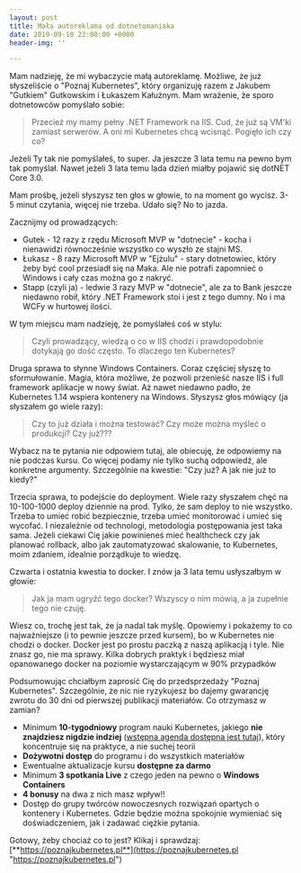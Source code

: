 ```yaml
---
layout: post
title: Mała autoreklama od dotnetomaniaka
date: 2019-09-10 22:00:00 +0000
header-img: ''

---
```

Mam nadzieję, że mi wybaczycie małą autoreklamę. Możliwe, że już słyszeliście o "Poznaj Kubernetes", który organizuję razem z Jakubem "Gutkiem" Gutkowskim i Łukaszem Kałużnym. Mam wrażenie, że sporo dotnetowców pomyślało sobie:

> Przecież my mamy pełny .NET Framework na IIS. Cud, że już są VM'ki zamiast serwerów. A oni mi Kubernetes chcą wcisnąć. Pogięło ich czy co?

Jeżeli Ty tak nie pomyślałeś, to super. Ja jeszcze 3 lata temu na pewno bym tak pomyślał. Nawet jeżeli 3 lata temu lada dzień miałby pojawić się dotNET Core 3.0.

Mam prośbę, jeżeli słyszysz ten głos w głowie, to na moment go wycisz. 3-5 minut czytania, więcej nie trzeba. Udało się? No to jazda.

Zacznijmy od prowadzących:

* Gutek - 12 razy z rzędu Microsoft MVP w "dotnecie" - kocha i nienawidzi równocześnie wszystko co wyszło ze stajni MS.
* Łukasz - 8 razy Microsoft MVP w "Ejżulu" - stary dotnetowiec, który żeby być cool przesiadł się na Maka. Ale nie potrafi zapomnieć o Windows i cały czas można go z nakryć.
* Stapp (czyli ja) - ledwie 3 razy MVP w "dotnecie", ale za to Bank jeszcze niedawno robił, który .NET Framework stoi i jest z tego dumny. No i ma WCFy w hurtowej ilości.

W tym miejscu mam nadzieję, że pomyślałeś coś w stylu:

> Czyli prowadzący, wiedzą o co w IIS chodzi i prawdopodobnie dotykają go dość często. To dlaczego ten Kubernetes?

Druga sprawa to słynne Windows Containers. Coraz częściej słyszę to sformułowanie. Magia, która możliwe, że pozwoli przenieść nasze IIS i full framework aplikacje w nowy świat. Aż nawet niedawno padło, że Kubernetes 1.14 wspiera kontenery na Windows. Słyszysz głos mówiący (ja słyszałem go wiele razy):

>  Czy to już działa i można testować? Czy może można myśleć o produkcji? Czy już??? 

Wybacz na te pytania nie odpowiem tutaj, ale obiecuję, że odpowiemy na nie podczas kursu. Co więcej podamy nie tylko suchą odpowiedź, ale konkretne argumenty. Szczególnie na kwestie: "Czy już? A jak nie już to kiedy?"

Trzecia sprawa, to podejście do deployment. Wiele razy słyszałem chęć na 10-100-1000 deploy dziennie na prod. Tylko, że sam deploy to nie wszystko. Trzeba to umieć robić bezpiecznie, trzeba umieć monitorować i umieć się wycofać. I niezależnie od technologi, metodologia postępowania jest taka sama. Jeżeli ciekawi Cię jakie powinieneś mieć healthcheck czy jak planować rollback, albo jak zautomatyzować skalowanie, to Kubernetes, moim zdaniem, idealnie porządkuje to wiedzę. 

Czwarta i ostatnia kwestia to docker. I znów ja 3 lata temu usłyszałbym w głowie:

> Jak ja mam ugryźć tego docker? Wszyscy o nim mówią, a ja zupełnie tego nie czuję.

Wiesz co, trochę jest tak, że ja nadal tak myślę. Opowiemy i pokażemy to co najważniejsze (i to pewnie jeszcze przed kursem), bo w Kubernetes nie chodzi o docker. Docker jest po prostu paczką z naszą aplikacją i tyle. Nie znasz go, nie ma sprawy. Kilka dobrych praktyk i będziesz miał opanowanego docker na poziomie wystarczającym w 90% przypadków

Podsumowując chciałbym zaprosić Cię do przedsprzedaży "Poznaj Kubernetes". Szczególnie, że nic nie ryzykujesz bo dajemy gwarancję zwrotu do 30 dni od pierwszej publikacji materiałów. Co otrzymasz w zamian? 

* Minimum **10-tygodniowy** program nauki Kubernetes, jakiego **nie znajdziesz nigdzie indziej** ([wstępna agenda dostępna jest tutaj](https://poznajkubernetes.pl/#agenda)), który koncentruje się na praktyce, a nie suchej teorii
* **Dożywotni dostęp** do programu i do wszystkich materiałów
* Ewentualne aktualizacje kursu **dostępne za darmo**
* Minimum **3 spotkania Live** z czego jeden na pewno o **Windows Containers**
* **4 bonusy** na dwa z nich masz wpływ!!
* Dostęp do grupy twórców nowoczesnych rozwiązań opartych o kontenery i Kubernetes. Gdzie będzie można spokojnie wymieniać się doświadczeniem, jak i zadawać ciężkie pytania.

Gotowy, żeby chociaż co to jest? Klikaj i sprawdzaj: [**https://poznajkubernetes.pl**](https://poznajkubernetes.pl "https://poznajkubernetes.pl")